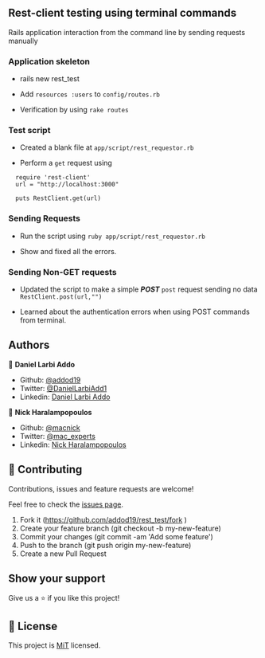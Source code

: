 
## Rest-client testing using terminal commands

Rails application interaction from the command line by sending requests manually

### Application skeleton

- rails new rest_test

- Add `resources :users` to `config/routes.rb`

- Verification by using `rake routes`

### Test script

- Created a blank file at `app/script/rest_requestor.rb`

- Perform a ```get``` request using

```
  require 'rest-client'
  url = "http://localhost:3000"

  puts RestClient.get(url)
```

### Sending Requests

- Run the script using `ruby app/script/rest_requestor.rb`

- Show and fixed all the errors.

### Sending Non-GET requests

- Updated the script to make a simple ***POST*** ```post``` request sending no data `RestClient.post(url,"")`

- Learned about the authentication errors when using POST commands from terminal.


## Authors

👤 **Daniel Larbi Addo**

- Github: [@addod19](https://github.com/addod19)
- Twitter: [@DanielLarbiAdd1](https://twitter.com/DanielLarbiAdd1)
- Linkedin: [Daniel Larbi Addo](https://linkedin.com/in/daniel-larbi-addo/)


👤 **Nick Haralampopoulos**

- Github: [@macnick](https://github.com/macnick)
- Twitter: [@mac_experts](https://twitter.com/mac_experts)
- Linkedin: [Nick Haralampopoulos](https://www.linkedin.com/in/nick-haralampopoulos/)


## 🤝 Contributing

Contributions, issues and feature requests are welcome!

Feel free to check the [issues page](https://github.com/addod19/rest_test/issues).

1. Fork it (https://github.com/addod19/rest_test/fork )
2. Create your feature branch (git checkout -b my-new-feature)
3. Commit your changes (git commit -am 'Add some feature')
4. Push to the branch (git push origin my-new-feature)
5. Create a new Pull Request

## Show your support

Give us a ⭐️ if you like this project!

## 📝 License

This project is [MiT](LICENSE) licensed.


